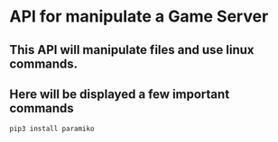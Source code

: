 # API for manipulate a Game Server
## This API will manipulate files and use linux commands. 

## Here will be displayed a few important commands

```console
pip3 install paramiko
```


